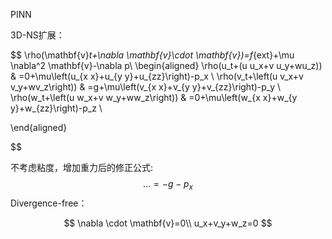 PINN 


3D-NS扩展：

$$
\rho(\mathbf{v}_t+\nabla \mathbf{v}\cdot \mathbf{v})=f_{ext}+\mu \nabla^2 \mathbf{v}-\nabla p\\
\begin{aligned}
\rho(u_t+(u u_x+v u_y+wu_z)) & =0+\mu\left(u_{x x}+u_{y y}+u_{zz}\right)-p_x \\
\rho(v_t+\left(u v_x+v v_y+wv_z\right)) & =g+\mu\left(v_{x x}+v_{y y}+v_{zz}\right)-p_y \\
\rho(w_t+\left(u w_x+v w_y+ww_z\right)) & =0+\mu\left(w_{x x}+w_{y y}+w_{zz}\right)-p_z \\

\end{aligned}





$$

不考虑粘度，增加重力后的修正公式:
$$
...=-g-p_x
$$
Divergence-free：

$$
\nabla \cdot \mathbf{v}=0\\
u_x+v_y+w_z=0
$$

